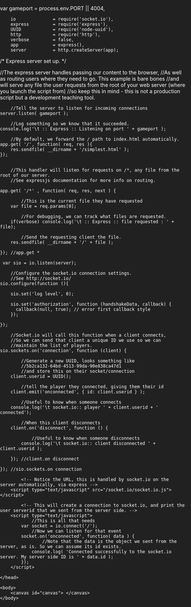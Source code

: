  var 
        gameport        = process.env.PORT || 4004,
		
        io              = require('socket.io'),
        express         = require('express'),
        UUID            = require('node-uuid'),
		http			= require('http'),
        verbose         = false,
        app             = express(),
		server			= http.createServer(app);
		

/* Express server set up. */

//The express server handles passing our content to the browser,
//As well as routing users where they need to go. This example is bare bones
//and will serve any file the user requests from the root of your web server (where you launch the script from)
//so keep this in mind - this is not a production script but a development teaching tool.

        //Tell the server to listen for incoming connections
    server.listen( gameport );

        //Log something so we know that it succeeded.
    console.log('\t :: Express :: Listening on port ' + gameport );

        //By default, we forward the / path to index.html automatically.
    app.get( '/', function( req, res ){ 
        res.sendfile( __dirname + '/simplest.html' );
    });


        //This handler will listen for requests on /*, any file from the root of our server.
        //See expressjs documentation for more info on routing.

    app.get( '/*' , function( req, res, next ) {

            //This is the current file they have requested
        var file = req.params[0]; 

            //For debugging, we can track what files are requested.
        if(verbose) console.log('\t :: Express :: file requested : ' + file);

            //Send the requesting client the file.
        res.sendfile( __dirname + '/' + file );

    }); //app.get *
	
	 var sio = io.listen(server);

        //Configure the socket.io connection settings. 
        //See http://socket.io/
    sio.configure(function (){

        sio.set('log level', 0);

        sio.set('authorization', function (handshakeData, callback) {
          callback(null, true); // error first callback style 
        });

    });

        //Socket.io will call this function when a client connects, 
        //So we can send that client a unique ID we use so we can 
        //maintain the list of players.
    sio.sockets.on('connection', function (client) {
        
            //Generate a new UUID, looks something like 
            //5b2ca132-64bd-4513-99da-90e838ca47d1
            //and store this on their socket/connection
        client.userid = UUID();

            //tell the player they connected, giving them their id
        client.emit('onconnected', { id: client.userid } );

            //Useful to know when someone connects
        console.log('\t socket.io:: player ' + client.userid + ' connected');
        
            //When this client disconnects
        client.on('disconnect', function () {

                //Useful to know when someone disconnects
            console.log('\t socket.io:: client disconnected ' + client.userid );

        }); //client.on disconnect
     
    }); //sio.sockets.on connection

<!DOCTYPE html>
<html>
	<head>
		<title> Real time multi-player games with HTML5</title>
		<style type="text/css">
			html , body {
				background: #212121; 
				color: #fff; 
				margin: 0; 
				padding: 0;
			}
			#canvas {
				position: absolute;
				left: 0; right: 0; top: 0; bottom: 0; 
				margin: auto;
			}
		</style>
	 	
		 	<!-- Notice the URL, this is handled by socket.io on the server automatically, via express -->
		<script type="text/javascript" src="/socket.io/socket.io.js"></script>
		
			<!-- This will create a connection to socket.io, and print the user serverid that we sent from the server side. --> 
		<script type="text/javascript">
				//This is all that needs
			var socket = io.connect('/');
				//Now we can listen for that event
			socket.on('onconnected', function( data ) {
					//Note that the data is the object we sent from the server, as is. So we can assume its id exists. 
		  		console.log( 'Connected successfully to the socket.io server. My server side ID is ' + data.id );
		  	});
		</script>

	</head>

	<body>
		<canvas id="canvas"> </canvas>	
	</body>
</html>
